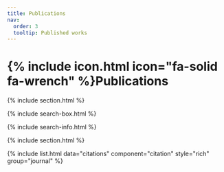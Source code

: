 ```yaml
---
title: Publications
nav:
  order: 3
  tooltip: Published works
---
```


# {% include icon.html icon="fa-solid fa-wrench" %}Publications

{% include section.html %}

{% include search-box.html %}

{% include search-info.html %}

{% include section.html %}

{% include list.html data="citations" component="citation" style="rich" group="journal" %}
